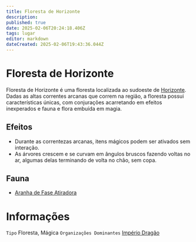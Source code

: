 ```yaml
---
title: Floresta de Horizonte
description: 
published: true
date: 2025-02-06T20:24:18.406Z
tags: lugar
editor: markdown
dateCreated: 2025-02-06T19:43:36.044Z
---
```


# Floresta de Horizonte
Floresta de Horizonte é uma floresta localizada ao sudoeste de [Horizonte](/lugares/plano-material/drafeon/sul-de-drafeon/horizonte). Dadas as altas correntes arcanas que correm na região, a floresta possui características únicas, com conjurações acarretando em efeitos inexperados e fauna e flora embuída em magia.

## Efeitos
- Durante as correntezas arcanas, itens mágicos podem ser ativados sem interação. 
- As árvores crescem e se curvam em ângulos bruscos fazendo voltas no ar, algumas delas terminando de volta no chão, sem copa.

## Fauna
- [Aranha de Fase Atiradora](/fauna-e-flora/aranha-de-fase-atiradora)

# Informações
`Tipo` Floresta, Mágica
`Organizações Dominantes` [Império Dragão](/faccoes/nacoes/imperio-dragao)